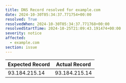 ```yaml
---
title: DNS Record resolved for example.com
date: 2024-10-30T05:34:37.771754+00:00
resolved: True
resolvedWhen: 2024-10-30T05:34:37.771768+00:00
resolvedStartTime: 2024-10-25T21:09:43.191474+00:00
severity: notice
affected:
  - example.com
section: issue
---
```


| Expected Record  | Actual Record  |
|------------------|----------------|
| 93.184.215.14 | 93.184.215.14 |
